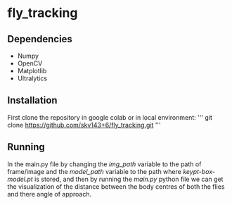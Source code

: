 # fly_tracking

## Dependencies
* Numpy
* OpenCV
* Matplotlib
* Ultralytics

## Installation
First clone the repository in google colab or in local environment:
'''
  git clone https://github.com/skv143+6/fly_tracking.git
'''

## Running
In the main.py file by changing the *img_path* variable to the path of frame/image and the *model_path* variable to the path where *keypt-box-model.pt* is stored, and then by running the *main.py* python file we can get the visualization of the distance between the body centres of both the flies and there angle of approach.
